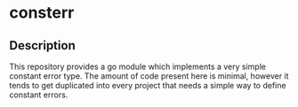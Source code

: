 # consterr
## Description
This repository provides a go module which implements a very simple constant
error type. The amount of code present here is minimal, however it tends to
get duplicated into every project that needs a simple way to define constant
errors.
